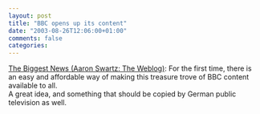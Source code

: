 ```yaml
---
layout: post
title: "BBC opens up its content"
date: "2003-08-26T12:06:00+01:00"
comments: false
categories: 
---
```


<p><a href="http://www.aaronsw.com/weblog/001030" title="The Biggest News (Aaron Swartz: The Weblog)">The Biggest News (Aaron Swartz: The Weblog)</a>: For the first time, there is an easy and affordable way of making this treasure trove of BBC content available to all.<br />
A great idea, and something that should be copied by German public television as well.</p>

